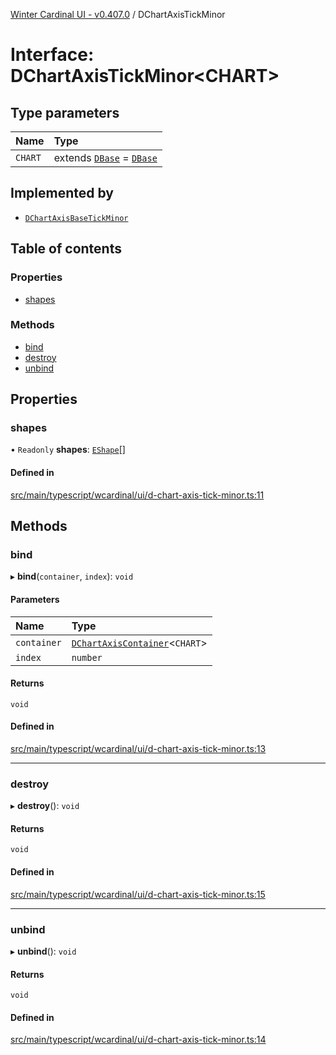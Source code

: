 [Winter Cardinal UI - v0.407.0](../index.md) / DChartAxisTickMinor

# Interface: DChartAxisTickMinor\<CHART\>

## Type parameters

| Name | Type |
| :------ | :------ |
| `CHART` | extends [`DBase`](../classes/DBase.md) = [`DBase`](../classes/DBase.md) |

## Implemented by

- [`DChartAxisBaseTickMinor`](../classes/DChartAxisBaseTickMinor.md)

## Table of contents

### Properties

- [shapes](DChartAxisTickMinor.md#shapes)

### Methods

- [bind](DChartAxisTickMinor.md#bind)
- [destroy](DChartAxisTickMinor.md#destroy)
- [unbind](DChartAxisTickMinor.md#unbind)

## Properties

### shapes

• `Readonly` **shapes**: [`EShape`](EShape.md)[]

#### Defined in

[src/main/typescript/wcardinal/ui/d-chart-axis-tick-minor.ts:11](https://github.com/winter-cardinal/winter-cardinal-ui/blob/v0.407.0/src/main/typescript/wcardinal/ui/d-chart-axis-tick-minor.ts#L11)

## Methods

### bind

▸ **bind**(`container`, `index`): `void`

#### Parameters

| Name | Type |
| :------ | :------ |
| `container` | [`DChartAxisContainer`](DChartAxisContainer.md)\<`CHART`\> |
| `index` | `number` |

#### Returns

`void`

#### Defined in

[src/main/typescript/wcardinal/ui/d-chart-axis-tick-minor.ts:13](https://github.com/winter-cardinal/winter-cardinal-ui/blob/v0.407.0/src/main/typescript/wcardinal/ui/d-chart-axis-tick-minor.ts#L13)

___

### destroy

▸ **destroy**(): `void`

#### Returns

`void`

#### Defined in

[src/main/typescript/wcardinal/ui/d-chart-axis-tick-minor.ts:15](https://github.com/winter-cardinal/winter-cardinal-ui/blob/v0.407.0/src/main/typescript/wcardinal/ui/d-chart-axis-tick-minor.ts#L15)

___

### unbind

▸ **unbind**(): `void`

#### Returns

`void`

#### Defined in

[src/main/typescript/wcardinal/ui/d-chart-axis-tick-minor.ts:14](https://github.com/winter-cardinal/winter-cardinal-ui/blob/v0.407.0/src/main/typescript/wcardinal/ui/d-chart-axis-tick-minor.ts#L14)
